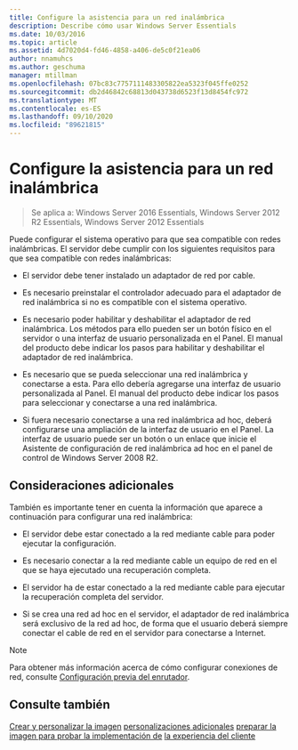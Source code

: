 ```yaml
---
title: Configure la asistencia para un red inalámbrica
description: Describe cómo usar Windows Server Essentials
ms.date: 10/03/2016
ms.topic: article
ms.assetid: 4d7020d4-fd46-4858-a406-de5c0f21ea06
author: nnamuhcs
ms.author: geschuma
manager: mtillman
ms.openlocfilehash: 07bc83c7757111483305822ea5323f045ffe0252
ms.sourcegitcommit: db2d46842c68813d043738d6523f13d8454fc972
ms.translationtype: MT
ms.contentlocale: es-ES
ms.lasthandoff: 09/10/2020
ms.locfileid: "89621815"
---
```

# <a name="configure-support-for-a-wireless-network"></a>Configure la asistencia para un red inalámbrica

>Se aplica a: Windows Server 2016 Essentials, Windows Server 2012 R2 Essentials, Windows Server 2012 Essentials

Puede configurar el sistema operativo para que sea compatible con redes inalámbricas. El servidor debe cumplir con los siguientes requisitos para que sea compatible con redes inalámbricas:

-   El servidor debe tener instalado un adaptador de red por cable.

-   Es necesario preinstalar el controlador adecuado para el adaptador de red inalámbrica si no es compatible con el sistema operativo.

-   Es necesario poder habilitar y deshabilitar el adaptador de red inalámbrica. Los métodos para ello pueden ser un botón físico en el servidor o una interfaz de usuario personalizada en el Panel. El manual del producto debe indicar los pasos para habilitar y deshabilitar el adaptador de red inalámbrica.

-   Es necesario que se pueda seleccionar una red inalámbrica y conectarse a esta. Para ello debería agregarse una interfaz de usuario personalizada al Panel. El manual del producto debe indicar los pasos para seleccionar y conectarse a una red inalámbrica.

-   Si fuera necesario conectarse a una red inalámbrica ad hoc, deberá configurarse una ampliación de la interfaz de usuario en el Panel. La interfaz de usuario puede ser un botón o un enlace que inicie el Asistente de configuración de red inalámbrica ad hoc en el panel de control de Windows Server 2008 R2.

## <a name="additional-considerations"></a>Consideraciones adicionales
 También es importante tener en cuenta la información que aparece a continuación para configurar una red inalámbrica:

-   El servidor debe estar conectado a la red mediante cable para poder ejecutar la configuración.

-   Es necesario conectar a la red mediante cable un equipo de red en el que se haya ejecutado una recuperación completa.

-   El servidor ha de estar conectado a la red mediante cable para ejecutar la recuperación completa del servidor.

-   Si se crea una red ad hoc en el servidor, el adaptador de red inalámbrica será exclusivo de la red ad hoc, de forma que el usuario deberá siempre conectar el cable de red en el servidor para conectarse a Internet.

> [!NOTE]
>  Para obtener más información acerca de cómo configurar conexiones de red, consulte [Configuración previa del enrutador](Preconfiguring-a-Router.md).

## <a name="see-also"></a>Consulte también
 [Crear y personalizar la imagen](Creating-and-Customizing-the-Image.md) [personalizaciones adicionales](Additional-Customizations.md) [preparar la imagen para probar la implementación de](Preparing-the-Image-for-Deployment.md) [la experiencia del cliente](Testing-the-Customer-Experience.md)